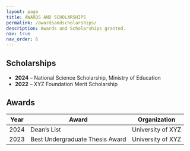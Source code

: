 ```yaml
---
layout: page
title: AWARDS AND SCHOLARSHIPS
permalink: /awardsandscholarships/
description: Awards and Scholarships granted.
nav: true
nav_order: 6
---
```

## Scholarships
- **2024** – National Science Scholarship, Ministry of Education  
- **2022** – XYZ Foundation Merit Scholarship  

## Awards
| Year | Award | Organization |
|------|-------|--------------|
| 2024 | Dean’s List | University of XYZ |
| 2023 | Best Undergraduate Thesis Award | University of XYZ |
